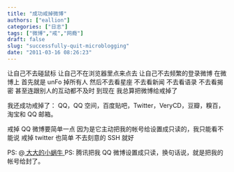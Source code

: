 ```yaml
---
title: "成功戒掉微博"
authors: ["eallion"]
categories: ["日志"]
tags: ["微博","戒","网瘾"]
draft: false
slug: "successfully-quit-microblogging"
date: "2011-03-16 08:26:23"
---
```


让自己不去碰鼠标
让自己不在浏览器里点来点去
让自己不去频繁的登录微博
在微博上
首先就是 unFo 掉所有人
然后不去看星座
不去看新闻
不去看语录
不去看揭密
甚至连跟别人的互动都不及时
到现在
我总算把微博给戒掉了

我还成功戒掉了：
QQ，QQ 空间，百度贴吧，Twitter，VeryCD，豆瓣，糗百，淘宝和 QQ 邮箱。

戒掉 QQ 微博要简单一点
因为是它主动把我的帐号给设置成只读的，我只能看不能说
戒掉 twitter 也简单
不去刻意的 SSH 就好

PS: @<a href="http://t.sina.com.cn/eallion" target="_blank"> 大大的小蜗牛 </a>
PS: 腾讯把我 QQ 微博设置成只读，换句话说，就是把我的帐号给封了。
